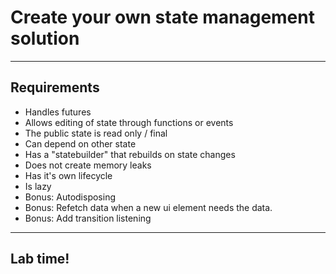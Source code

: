 # Create your own state management solution

---
## Requirements
- Handles futures
- Allows editing of state through functions or events
- The public state is read only / final
- Can depend on other state
- Has a "statebuilder" that rebuilds on state changes
- Does not create memory leaks
- Has it's own lifecycle
- Is lazy
- Bonus: Autodisposing
- Bonus: Refetch data when a new ui element needs the data.
- Bonus: Add transition listening

---
<!-- .slide: data-background="url('images/lab2.jpg')" --> 
<!-- .slide: class="lab" -->
## Lab time!